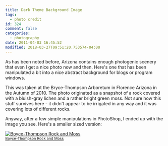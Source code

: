 ```yaml
---
title: Dark Theme Background Image
tags:
  - photo credit
id: 324
comment: false
categories:
  - photography
date: 2011-04-03 16:45:52
modified: 2018-03-27T09:51:20.753574-04:00
---
```


As has been noted before, Arizona contains enough photogenic scenery that even I get a nice photo now and then. Here's one that has been manipulated a bit into a nice abstract background for blogs or program windows.

This was taken at the Bryce-Thompson Arboretum in Florence Arizona in the Autumn of 2010\. The photo originated as a snapshot of a rock covered with a bluish-gray lichen and a rather bright green moss. Not sure how this stuff survives here - it didn't appear to be irrigated in any way and it was covering lots of different rocks.

Anyway, after a few simple manipulations in PhotoShop, I ended up with the image you see. Here's a smaller sized version:

[![Boyce-Thompson Rock and Moss](/static/img/2011-04-03-2010-12-26-Boyce-Thompson-Arboretum-012-cropped-700-x-160.jpg "Boyce-Thompson Rock and Moss")<br><small>Boyce-Thompson Rock and Moss</small>](/static/img/2011-04-03-2010-12-26-Boyce-Thompson-Arboretum-012-cropped-700-x-160.jpg)